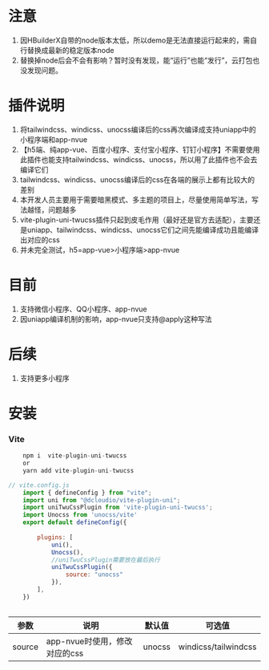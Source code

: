 # 注意
1. 因HBuilderX自带的node版本太低，所以demo是无法直接运行起来的，需自行替换成最新的稳定版本node
2. 替换掉node后会不会有影响？暂时没有发现，能“运行”也能“发行”，云打包也没发现问题。

# 插件说明
1. 将tailwindcss、windicss、unocss编译后的css再次编译成支持uniapp中的小程序端和app-nvue
2. 【h5端、纯app-vue、百度小程序、支付宝小程序、钉钉小程序】不需要使用此插件也能支持tailwindcss、windicss、unocss，所以用了此插件也不会去编译它们
3. tailwindcss、windicss、unocss编译后的css在各端的展示上都有比较大的差别
4. 本开发人员主要用于需要暗黑模式、多主题的项目上，尽量使用简单写法，写法越怪，问题越多
5. vite-plugin-uni-twucss插件只起到皮毛作用（最好还是官方去适配），主要还是uniapp、tailwindcss、windicss、unocss它们之间先能编译成功且能编译出对应的css
6. 并未完全测试，h5=app-vue>小程序端>app-nvue

# 目前
1. 支持微信小程序、QQ小程序、app-nvue
2. 因uniapp编译机制的影响，app-nvue只支持@apply这种写法

# 后续
1. 支持更多小程序

# 安装
### Vite

``` javascript
	npm i  vite-plugin-uni-twucss
	or
	yarn add vite-plugin-uni-twucss
```

``` javascript
// vite.config.js
	import { defineConfig } from "vite";
	import uni from "@dcloudio/vite-plugin-uni";
	import uniTwuCssPlugin from 'vite-plugin-uni-twucss';
	import Unocss from 'unocss/vite'
	export default defineConfig({
	
		plugins: [
			uni(),
			Unocss(),
			//uniTwuCssPlugin需要放在最后执行
			uniTwuCssPlugin({
				source: "unocss"
			}),
		],
	})
	
```

|参数	|说明	|默认值	|可选值	|
|--		|--		|--		|--	|
|	source	|app-nvue时使用，修改对应的css		|	unocss	|windicss/tailwindcss	|
